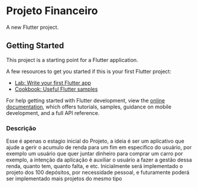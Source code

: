 # Projeto Financeiro
A new Flutter project.

## Getting Started

This project is a starting point for a Flutter application.

A few resources to get you started if this is your first Flutter project:

- [Lab: Write your first Flutter app](https://docs.flutter.dev/get-started/codelab)
- [Cookbook: Useful Flutter samples](https://docs.flutter.dev/cookbook)

For help getting started with Flutter development, view the
[online documentation](https://docs.flutter.dev/), which offers tutorials,
samples, guidance on mobile development, and a full API reference.

### Descrição

  Esse é apenas o estagio inicial do Projeto, a ideia é ser um aplicativo que ajude a gerir o acumulo de renda para um fim em especifico do usuário, por exemplo um usuário que quer juntar dinheiro para comprar um carro por exemplo, a intenção da aplicação é auxiliar o usuário a fazer a gestão dessa renda, quanto tem, quanto falta, e etc. Inicialmente será implementado o projeto dos 100 depósitos, por necessidade pessoal, e futuramente poderá ser implementado mais projetos do mesmo tipo
